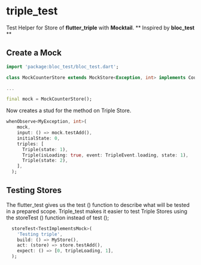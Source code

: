 # triple_test

Test Helper for Store of **flutter_triple** with **Mocktail**.
** Inspired by **bloc_test** **


## Create a Mock

```dart
import 'package:bloc_test/bloc_test.dart';

class MockCounterStore extends MockStore<Exception, int> implements CounterStore {}

...

final mock = MockCounterStore();

```

Now creates a stud for the method on Triple Store.

```dart
whenObserve<MyException, int>(
    mock,
    input: () => mock.testAdd(),
    initialState: 0,
    triples: [
      Triple(state: 1),
      Triple(isLoading: true, event: TripleEvent.loading, state: 1),
      Triple(state: 2),
    ],
  );
```

## Testing Stores

The flutter_test gives us the test () function to describe what will be tested in a prepared scope. Triple_test makes it easier to test Triple Stores using the storeTest () function instead of test ();

```dart
  storeTest<TestImplementsMock>(
    'Testing triple',
    build: () => MyStore(),
    act: (store) => store.testAdd(),
    expect: () => [0, tripleLoading, 1],
  );
```

